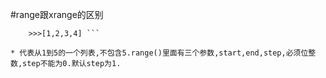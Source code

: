 #range跟xrange的区别
``` >>>range(1,5)
	>>>[1,2,3,4] ```

* 代表从1到5的一个列表,不包含5.range()里面有三个参数,start,end,step,必须位整数,step不能为0.默认step为1.


